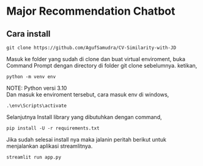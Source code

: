 # Major Recommendation Chatbot

## Cara install
```console
git clone https://github.com/AgufSamudra/CV-Similarity-with-JD
```
Masuk ke folder yang sudah di clone dan buat virtual enviroment, buka Command Prompt dengan directory di folder git clone sebelumnya. ketikan,
```console
python -m venv env
```
NOTE: Python versi 3.10 <br>
Dan masuk ke enviroment tersebut, cara masuk env di windows,
```console
.\env\Scripts\activate
```
Selanjutnya Install library yang dibutuhkan dengan command,
```console
pip install -U -r requirements.txt
```

Jika sudah selesai install nya maka jalanin peritah berikut untuk menjalankan aplikasi streamlitnya.
```console
streamlit run app.py
```